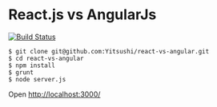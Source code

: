 # React.js vs AngularJs

[![Build
Status](https://travis-ci.org/Yitsushi/react-vs-angular.svg?branch=master)](https://travis-ci.org/Yitsushi/react-vs-angular)

    $ git clone git@github.com:Yitsushi/react-vs-angular.git
    $ cd react-vs-angular
    $ npm install
    $ grunt
    $ node server.js

Open [http://localhost:3000/](http://localhost:3000/)

